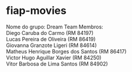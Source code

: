 # fiap-movies
Nome do grupo: Dream Team
Membros:<br/>
Diego Caruba do Carmo (RM 84197)<br/>
Lucas Pereira de Oliveira (RM 86419)<br/>
Giovanna Granzote Ligeri (RM 84614)<br/>
Matheus Henrique Borges dos Santos (RM 86417)<br/>
Victor Hugo Aguillar Xavier (RM 84250)<br/>
Vitor Barbosa de Lima Santos (RM 84902)<br/>
